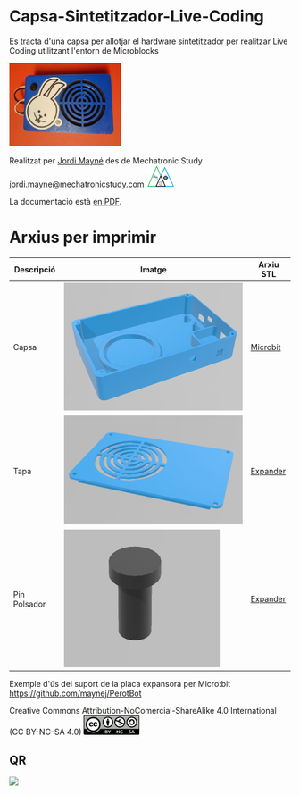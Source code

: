 # Capsa-Sintetitzador-Live-Coding
Es tracta d'una capsa per allotjar el hardware sintetitzador per realitzar Live Coding utilitzant l'entorn de Microblocks 

<img src="Imatges/SintetitzadorLiveCoding.jpg" width="200" /> 

Realitzat per [Jordi Mayné](https://github.com/maynej) des de Mechatronic Study jordi.mayne@mechatronicstudy.com <img src="Imatges/Logo3senseFons.png" width="50" />

La documentació està [en PDF](https://github.com/maynej/Capsa-Sintetitzador-Live-Coding/tree/main/Doc/). 

# Arxius per imprimir 
  
Descripció         | Imatge          | Arxiu STL    
------------- | ------------- | ------------- 
Capsa |![](Imatges/Capsa_Sinte.png) | [Microbit](STL/Capsa_Sinte.stl)
Tapa |![](Imatges/Tapa_Sinte.png) | [Expander](STL/Tapa_Sinte.stl)
Pin Polsador |![](Imatges/Pin_Sinte.png) | [Expander](STL/Pin_Sinte.stl)
 
Exemple d'ús del suport de la placa expansora per Micro:bit https://github.com/maynej/PerotBot

Creative Commons Attribution-NoComercial-ShareAlike 4.0 International (CC BY-NC-SA 4.0)  <img src="Imatges/CC.png" width="100" />

## QR
<img src="https://www.codigos-qr.com/qr/php/qr_img.php?d=https%3A%2F%2Fgithub.com%2Fmaynej%2FCapsa-Sintetitzador-Live-Coding&s=6&e=m"/>


